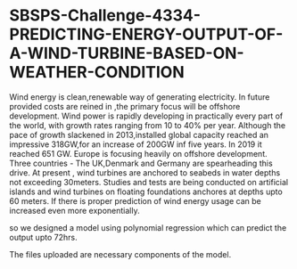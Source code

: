 # SBSPS-Challenge-4334-PREDICTING-ENERGY-OUTPUT-OF-A-WIND-TURBINE-BASED-ON-WEATHER-CONDITION
Wind energy is clean,renewable way of generating electricity. In future provided costs are reined in ,the primary focus will be offshore development. Wind power is rapidly developing in practically every part of the world, with growth rates ranging from 10 to 40% per year. Although the pace of growth slackened in 2013,installed global capacity reached an impressive 318GW,for an increase of 200GW inf five years. In 2019 it reached 651 GW. Europe is focusing heavily on offshore development. Three countries - The UK,Denmark and Germany are spearheading this drive. At present , wind turbines are anchored to seabeds in water depths not exceeding 30meters. Studies and tests are being conducted on artificial islands and wind turbines on floating foundations anchores at depths upto 60 meters.
If there is proper prediction of wind energy usage can be increased even more exponentially.

so we designed a model using polynomial regression which can predict the output upto 72hrs.

The files uploaded  are necessary components of the model.

